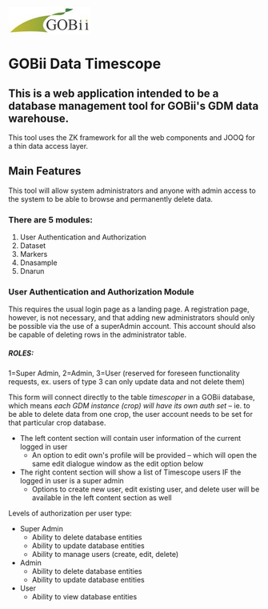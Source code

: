 
![gobiiproject.org](WebContent/imgs/gobiilogo.png)

# GOBii Data Timescope

## This is a web application intended to be a database management tool for GOBii's GDM data warehouse. 

This tool uses the ZK framework for all the web components and JOOQ for a thin data access layer.


## Main Features

This tool will allow system administrators and anyone with admin access to the system to be able to browse and permanently delete data.

### There are 5 modules:

1. User Authentication and Authorization
2. Dataset
3. Markers
4. Dnasample
5. Dnarun

### User Authentication and Authorization Module

This requires the usual login page as a landing page. A registration page, however, is not necessary, and that adding new administrators should only be possible via the use of a superAdmin account. This account should also be capable of deleting rows in the administrator table.

##### ROLES:

1=Super Admin, 2=Admin, 3=User (reserved for foreseen functionality requests, ex. users of type 3 can only update data and not delete them)


This form will connect directly to the table *timescoper* in a GOBii database, which means *each GDM instance (crop) will have its own auth set –* ie. to be able to delete data from one crop, the user account needs to be set for that particular crop database.

 * The left content section will contain user information of the current logged in user
 	* An option to edit own's profile will be provided – which will open the same edit dialogue window as the edit option below
 * The right content section will show a list of Timescope users IF the logged in user is a super admin
 	* Options to create new user, edit existing user, and delete user will be available in the left content section as well

Levels of authorization per user type:

* Super Admin
	* Ability to delete database entities
	* Ability to update database entities
	* Ability to manage users (create, edit, delete)
* Admin
	* Ability to delete database entities
	* Ability to update database entities
* User
	* Ability to view database entities

